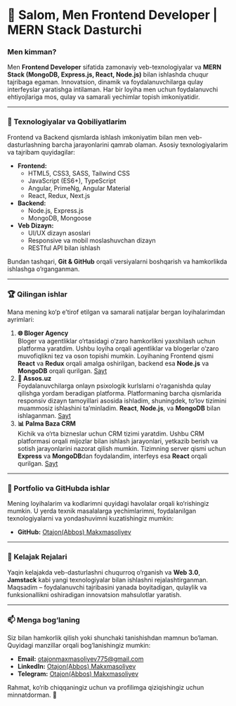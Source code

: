 # 👋 Salom, Men Frontend Developer | MERN Stack Dasturchi

### Men kimman?
Men **Frontend Developer** sifatida zamonaviy veb-texnologiyalar va **MERN Stack (MongoDB, Express.js, React, Node.js)** bilan ishlashda chuqur tajribaga egaman. Innovatsion, dinamik va foydalanuvchilarga qulay interfeyslar yaratishga intilaman. Har bir loyiha men uchun foydalanuvchi ehtiyojlariga mos, qulay va samarali yechimlar topish imkoniyatidir.

---

### 🚀 Texnologiyalar va Qobiliyatlarim
Frontend va Backend qismlarda ishlash imkoniyatim bilan men veb-dasturlashning barcha jarayonlarini qamrab olaman. Asosiy texnologiyalarim va tajribam quyidagilar:

- **Frontend:**  
  - HTML5, CSS3, SASS, Tailwind CSS  
  - JavaScript (ES6+), TypeScript
  - Angular, PrimeNg, Angular Material
  - React, Redux, Next.js  
- **Backend:**  
  - Node.js, Express.js  
  - MongoDB, Mongoose  
- **Veb Dizayn:**  
  - UI/UX dizayn asoslari  
  - Responsive va mobil moslashuvchan dizayn  
  - RESTful API bilan ishlash  

Bundan tashqari, **Git & GitHub** orqali versiyalarni boshqarish va hamkorlikda ishlashga o‘rganganman. 

---

### 🏆 Qilingan ishlar
Mana mening ko‘p e’tirof etilgan va samarali natijalar bergan loyihalarimdan ayrimlari:

1. **🌐 Bloger Agency**  
   Bloger va agentliklar o‘rtasidagi o‘zaro hamkorlikni yaxshilash uchun platforma yaratdim. Ushbu loyiha orqali agentliklar va blogerlar o‘zaro muvofiqlikni tez va oson topishi mumkin. Loyihaning Frontend qismi **React** va **Redux** orqali amalga oshirilgan, backend esa **Node.js** va **MongoDB** orqali qurilgan.
[Sayt](https://bloger-agency-adminka.vercel.app/)
2. **🛒 Assos.uz**  
   Foydalanuvchilarga onlayn psixologik kurlslarni o'raganishda qulay qilishga yordam beradigan platforma. Platformaning barcha qismlarida responsiv dizayn tamoyillari asosida ishladim, shuningdek, to‘lov tizimini muammosiz ishlashini ta’minladim. **React**, **Node.js**, va **MongoDB** bilan ishlaganman.
[Sayt](https://www.assos.uz)
3. **📊 Palma Baza CRM**  
   Kichik va o‘rta bizneslar uchun CRM tizimi yaratdim. Ushbu CRM platformasi orqali mijozlar bilan ishlash jarayonlari, yetkazib berish va sotish jarayonlarini nazorat qilish mumkin. Tizimning server qismi uchun **Express** va **MongoDB**dan foydalandim, interfeys esa **React** orqali qurilgan.
[Sayt](https://baza-palma-front.vercel.app/home)
---

### 💼 Portfolio va GitHubda ishlar
Mening loyihalarim va kodlarimni quyidagi havolalar orqali ko‘rishingiz mumkin. U yerda texnik masalalarga yechimlarimni, foydalanilgan texnologiyalarni va yondashuvimni kuzatishingiz mumkin:

- **GitHub:** [Otajon(Abbos) Makxmasoliyev](https://github.com/AbbosMaxmasoliyev)

---

### 🎯 Kelajak Rejalari
Yaqin kelajakda veb-dasturlashni chuqurroq o‘rganish va **Web 3.0**, **Jamstack** kabi yangi texnologiyalar bilan ishlashni rejalashtirganman. Maqsadim – foydalanuvchi tajribasini yanada boyitadigan, qulaylik va funksionallikni oshiradigan innovatsion mahsulotlar yaratish.

---

### 📫 Menga bog‘laning
Siz bilan hamkorlik qilish yoki shunchaki tanishishdan mamnun bo‘laman. Quyidagi manzillar orqali bog‘lanishingiz mumkin:

- **Email:** [otajonmaxmasoliyev775@gmail.com](mailto:otajonmaxmasoliyev775@gmail.com)
- **LinkedIn:** [Otajon(Abbos) Makxmasoliyev](linkedin.com/in/otajon-maxmasoliyev-0a84a5224)
- **Telegram:** [Otajon(Abbos) Makxmasoliyev](https://t.me/Otajon_Makxmasoliyev)

Rahmat, ko‘rib chiqqaningiz uchun va profilimga qiziqishingiz uchun minnatdorman. 🎉
